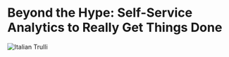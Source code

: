 # Beyond the Hype: Self-Service Analytics to Really Get Things Done
<img src="https://f.hubspotusercontent10.net/hubfs/2886065/Jaclyn-Marketing/GithubMLWind.png" alt="Italian Trulli">

